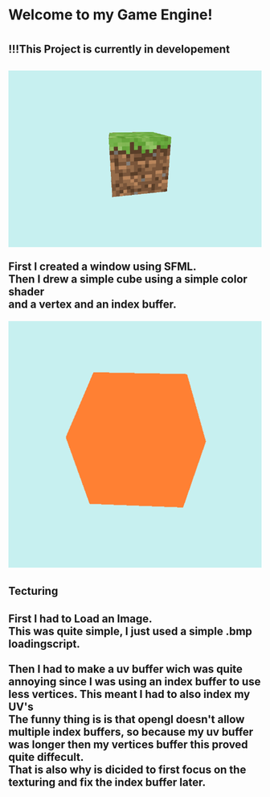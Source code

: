 <h1>Welcome to my Game Engine!<h1/>
<h2>!!!This Project is currently in developement<h2/>
  <img src="documentation/TurningMineGrass.gif"/>
  <p>First I created a window using SFML.<br>
    Then I drew a simple cube using a simple color shader<br> and a vertex and an index buffer.<p/>
  <img src="documentation/RHGEturning-cube.gif"/>
  <h2>Tecturing<h2/>
    <p>First I had to Load an Image.<br>
      This was quite simple, I just used a simple .bmp loadingscript.<br>
      <br>
      Then I had to make a uv buffer wich was quite annoying since I was using an index buffer to use less vertices. This meant I had to also index my UV's<br>
      The funny thing is is that opengl doesn't allow multiple index buffers, so because my uv buffer was longer then my vertices buffer this proved quite diffecult.<br>
      That is also why is dicided to first focus on the texturing and fix the index buffer later.<p/>
